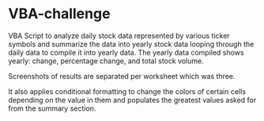 # VBA-challenge

VBA Script to analyze daily stock data represented by various ticker symbols and summarize the data into yearly stock data looping through the daily data to compile it into yearly data. The yearly data compiled shows yearly: change, percentage change, and total stock volume.

Screenshots of results are separated per worksheet which was three.

It also applies conditional formatting to change the colors of certain cells depending on the value in them and populates the greatest values asked for from the summary section.

